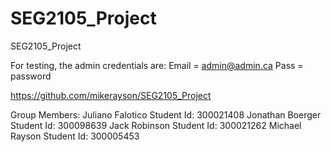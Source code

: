 # SEG2105_Project
SEG2105_Project

For testing, the admin credentials are:
Email = admin@admin.ca
Pass = password

https://github.com/mikerayson/SEG2105_Project

Group Members:
Juliano Falotico 
  Student Id: 300021408
Jonathan Boerger
  Student Id: 300098639
Jack Robinson
  Student Id: 300021262
Michael Rayson
  Student Id: 300005453
